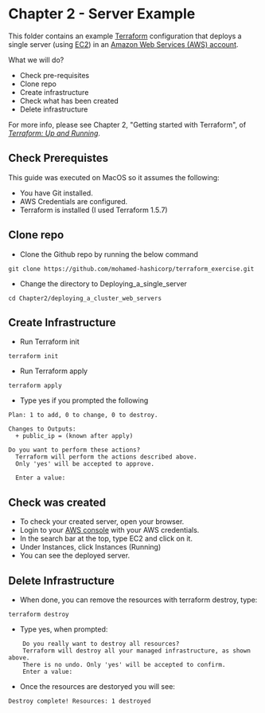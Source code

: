 # Chapter 2 - Server Example

This folder contains an example [Terraform](https://www.terraform.io/) configuration that deploys a single server (using 
[EC2](https://aws.amazon.com/ec2/)) in an [Amazon Web Services (AWS) account](http://aws.amazon.com/). 

What we will do?

- Check pre-requisites
- Clone repo
- Create infrastructure
- Check what has been created
- Delete infrastructure


For more info, please see Chapter 2, "Getting started with Terraform", of 
*[Terraform: Up and Running](http://www.terraformupandrunning.com)*.

## Check Prerequistes

This guide was executed on MacOS so it assumes the following:
- You have Git installed.
- AWS Credentials are configured.
- Terraform is installed (I used Terraform 1.5.7)


## Clone repo
- Clone the Github repo by running the below command
```
git clone https://github.com/mohamed-hashicorp/terraform_exercise.git
```

- Change the directory to Deploying_a_single_server
```
cd Chapter2/deploying_a_cluster_web_servers
```

## Create Infrastructure
- Run Terraform init
```
terraform init
```

- Run Terraform apply
```
terraform apply
```

- Type yes if you prompted the following
```
Plan: 1 to add, 0 to change, 0 to destroy.

Changes to Outputs:
  + public_ip = (known after apply)

Do you want to perform these actions?
  Terraform will perform the actions described above.
  Only 'yes' will be accepted to approve.

  Enter a value: 
```


## Check was created
- To check your created server, open your browser.
- Login to your [AWS console](https://aws.amazon.com/console) with your AWS credentials.
- In the search bar at the top, type EC2 and click on it.
- Under Instances, click Instances (Running)
- You can see the deployed server.


## Delete Infrastructure
- When done, you can remove the resources with terraform destroy, type:
```
terraform destroy
```
- Type yes, when prompted:
```
    Do you really want to destroy all resources?
    Terraform will destroy all your managed infrastructure, as shown above.
    There is no undo. Only 'yes' will be accepted to confirm.
    Enter a value: 
```
- Once the resources are destoryed you will see:
```
Destroy complete! Resources: 1 destroyed
```